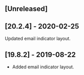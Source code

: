 ## [Unreleased]


## [20.2.4] - 2020-02-25
Updated email indicator layout.

## [19.8.2] - 2019-08-22
- Added email indicator layout.
